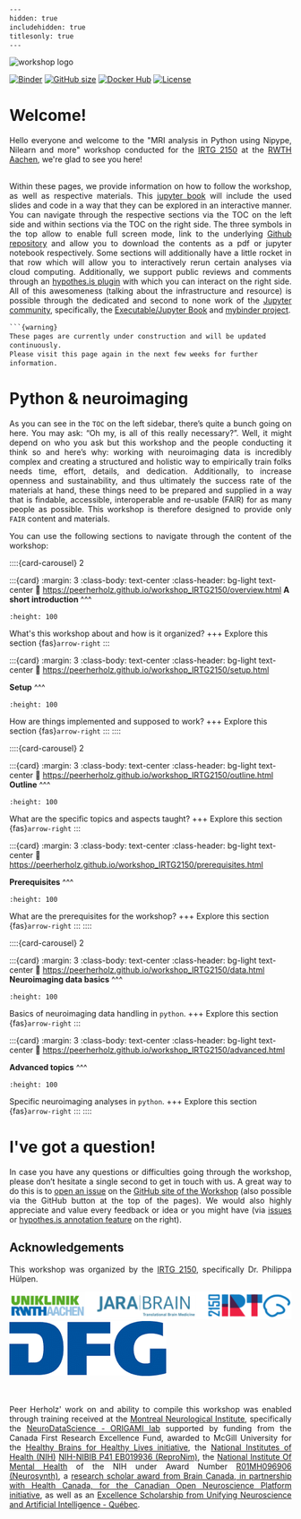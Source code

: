 
```{toctree}
---
hidden: true
includehidden: true
titlesonly: true
---
```
<img src="https://nipy.org/img/nipy.svg" alt="workshop logo" width="300" style="margin:0 0 0 0"/>

[![Binder](https://mybinder.org/badge_logo.svg)](https://mybinder.org/v2/gh/peerherholz/mybinder_workshop_IRTG2150/HEAD)
[![GitHub size](https://img.shields.io/github/repo-size/peerherholz/workshop_IRTG2150.svg)](https://github.com/peerherholz/workshop_IRTG2150/archive/main.zip)
[![Docker Hub](https://img.shields.io/docker/pulls/peerherholz/workshop_IRTG2150)](https://hub.docker.com/r/peerherholz/workshop_IRTG2150/)
[![License](https://img.shields.io/github/license/peerherholz/workshop_IRTG2150)](https://github.com/PeerHerholz/workshop_IRTG2150)

# Welcome!

<div style="text-align: justify;">
Hello everyone and welcome to the "MRI analysis in Python using Nipype, Nilearn and more" workshop conducted for the <a href="https://www.irtg2150.rwth-aachen.de/">IRTG 2150</a> at the <a href="https://www.rwth-aachen.de/cms/~a/root/?lidx=1">RWTH Aachen</a>, we're glad to see you here!

<br>
<br>

Within these pages, we provide information on how to follow the workshop, as well as respective materials. This [jupyter book](https://jupyterbook.org/intro.html) will include the used slides and code in a way that they can be explored in an interactive manner. You can navigate through the respective sections via the TOC on the left side and within sections via the TOC on the right side. The three symbols in the top allow to enable full screen mode, link to the underlying [Github repository](https://github.com/PeerHerholz/workshop_IRTG2150) and allow you to download the contents as a pdf or jupyter notebook respectively. Some sections will additionally have a little rocket in that row which will allow you to interactively rerun certain analyses via cloud computing. Additionally, we support public reviews and comments through an [hypothes.is plugin](https://web.hypothes.is/) with which you can interact on the right side. All of this awesomeness (talking about the infrastructure and resource) is possible through the dedicated and second to none work of the [Jupyter community](https://jupyter.org/community), specifically, the [Executable/Jupyter Book](https://executablebooks.org/en/latest/) and [mybinder project](https://mybinder.org/).
</div>

````{margin}
```{warning}
These pages are currently under construction and will be updated continuously.
Please visit this page again in the next few weeks for further information.
````

# Python & neuroimaging
  
<div style="text-align: justify;">

As you can see in the `TOC` on the left sidebar, there’s quite a bunch going on here. You may ask: “Oh my, is all of this really necessary?”. Well, it might depend on who you ask but this workshop and the people conducting it think so and here’s why: working with neuroimaging data is incredibly complex and creating a structured and holistic way to empirically train folks needs time, effort, details, and dedication. Additionally, to increase openness and sustainability, and thus ultimately the success rate of the materials at hand, these things need to be prepared and supplied in a way that is findable, accessible, interoperable and re-usable (FAIR) for as many people as possible. This workshop is therefore designed to provide only `FAIR` content and materials.

You can use the following sections to navigate through the content of the workshop:
</div>


::::{card-carousel} 2

:::{card}
:margin: 3
:class-body: text-center
:class-header: bg-light text-center
:link: https://peerherholz.github.io/workshop_IRTG2150/overview.html
**A short introduction**
^^^
```{image} 
:height: 100
```

What's this workshop about and how is it organized?
+++
Explore this section {fas}`arrow-right`
:::

:::{card}
:margin: 3
:class-body: text-center
:class-header: bg-light text-center
:link: https://peerherholz.github.io/workshop_IRTG2150/setup.html

**Setup**
^^^
```{image} 
:height: 100
```

How are things implemented and supposed to work?
+++
Explore this section {fas}`arrow-right`
:::
::::


::::{card-carousel} 2

:::{card}
:margin: 3
:class-body: text-center
:class-header: bg-light text-center
:link: https://peerherholz.github.io/workshop_IRTG2150/outline.html
**Outline**
^^^
```{image} 
:height: 100
```

What are the specific topics and aspects taught?
+++
Explore this section {fas}`arrow-right`
:::

:::{card}
:margin: 3
:class-body: text-center
:class-header: bg-light text-center
:link: https://peerherholz.github.io/workshop_IRTG2150/prerequisites.html

**Prerequisites**
^^^
```{image} 
:height: 100
```

What are the prerequisites for the workshop?
+++
Explore this section {fas}`arrow-right`
:::
::::


::::{card-carousel} 2

:::{card}
:margin: 3
:class-body: text-center
:class-header: bg-light text-center
:link: https://peerherholz.github.io/workshop_IRTG2150/data.html
**Neuroimaging data basics**
^^^
```{image} 
:height: 100
```

Basics of neuroimaging data handling in `python`.
+++
Explore this section {fas}`arrow-right`
:::

:::{card}
:margin: 3
:class-body: text-center
:class-header: bg-light text-center
:link: https://peerherholz.github.io/workshop_IRTG2150/advanced.html

**Advanced topics**
^^^
```{image} 
:height: 100
```

Specific neuroimaging analyses in `python`.
+++
Explore this section {fas}`arrow-right`
:::
::::

# I've got a question!

<div style="text-align: justify;">

In case you have any questions or difficulties going through the workshop, please don’t hesitate a single second to get in touch with
us. A great way to do this is to
[open an issue](https://github.com/PeerHerholz/workshop_IRTG2150/issue) on the
[GitHub site of the Workshop](https://github.com/PeerHerholz/workshop_IRTG2150) (also possible via the GitHub button at the top of the pages).
We would also highly appreciate and value every feedback or idea or you
might have (via [issues](https://github.com/PeerHerholz/workshop_IRTG2150) or [hypothes.is annotation feature](https://web.hypothes.is/) on the right).

</div>

## Acknowledgements

<div style="text-align: justify;">

This workshop was organized by the [IRTG 2150](https://www.irtg2150.rwth-aachen.de/), specifically Dr. Philippa Hülpen.

![Local Image](static/Logo3.png)
![Local Image](static/DFG_Logo.png)


<br>
<br>
Peer Herholz' work on and ability to compile this workshop was enabled through training received at the <a href="https://www.mcgill.ca/neuro/">Montreal Neurological Institute</a>, specifically the <a href="https://neurodatascience.github.io/">NeuroDataScience - ORIGAMI lab</a> supported by funding from the Canada First Research Excellence Fund, awarded to McGill University for the <a href="https://www.mcgill.ca/hbhl/">Healthy Brains for Healthy Lives initiative</a>, the <a href="https://www.nih.gov/">National Institutes of Health (NIH)</a> <a href="https://www.repronim.org/">NIH-NIBIB P41 EB019936 (ReproNim)</a>, the <a href="https://www.nimh.nih.gov/">National Institute Of Mental Health</a> of the NIH under Award Number <a href="https://www.neurosynth.org/">R01MH096906 (Neurosynth)</a>, a <a href="https://conp.ca/">research scholar award from Brain Canada, in partnership with Health Canada, for the Canadian Open Neuroscience Platform initiative</a>, as well as an <a href="https://sites.google.com/view/unique-neuro-ai">Excellence Scholarship from Unifying Neuroscience and Artificial Intelligence - Québec</a>.

</div>
